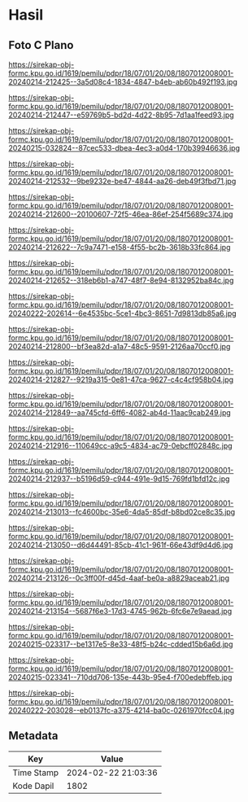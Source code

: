 # Hasil

## Foto C Plano

https://sirekap-obj-formc.kpu.go.id/1619/pemilu/pdpr/18/07/01/20/08/1807012008001-20240214-212425--3a5d08c4-1834-4847-b4eb-ab60b492f193.jpg

https://sirekap-obj-formc.kpu.go.id/1619/pemilu/pdpr/18/07/01/20/08/1807012008001-20240214-212447--e59769b5-bd2d-4d22-8b95-7d1aa1feed93.jpg

https://sirekap-obj-formc.kpu.go.id/1619/pemilu/pdpr/18/07/01/20/08/1807012008001-20240215-032824--87cec533-dbea-4ec3-a0d4-170b39946636.jpg

https://sirekap-obj-formc.kpu.go.id/1619/pemilu/pdpr/18/07/01/20/08/1807012008001-20240214-212532--9be9232e-be47-4844-aa26-deb49f3fbd71.jpg

https://sirekap-obj-formc.kpu.go.id/1619/pemilu/pdpr/18/07/01/20/08/1807012008001-20240214-212600--20100607-72f5-46ea-86ef-254f5689c374.jpg

https://sirekap-obj-formc.kpu.go.id/1619/pemilu/pdpr/18/07/01/20/08/1807012008001-20240214-212622--7c9a7471-e158-4f55-bc2b-3618b33fc864.jpg

https://sirekap-obj-formc.kpu.go.id/1619/pemilu/pdpr/18/07/01/20/08/1807012008001-20240214-212652--318eb6b1-a747-48f7-8e94-8132952ba84c.jpg

https://sirekap-obj-formc.kpu.go.id/1619/pemilu/pdpr/18/07/01/20/08/1807012008001-20240222-202614--6e4535bc-5ce1-4bc3-8651-7d9813db85a6.jpg

https://sirekap-obj-formc.kpu.go.id/1619/pemilu/pdpr/18/07/01/20/08/1807012008001-20240214-212800--bf3ea82d-a1a7-48c5-9591-2126aa70ccf0.jpg

https://sirekap-obj-formc.kpu.go.id/1619/pemilu/pdpr/18/07/01/20/08/1807012008001-20240214-212827--9219a315-0e81-47ca-9627-c4c4cf958b04.jpg

https://sirekap-obj-formc.kpu.go.id/1619/pemilu/pdpr/18/07/01/20/08/1807012008001-20240214-212849--aa745cfd-6ff6-4082-ab4d-11aac9cab249.jpg

https://sirekap-obj-formc.kpu.go.id/1619/pemilu/pdpr/18/07/01/20/08/1807012008001-20240214-212916--110649cc-a9c5-4834-ac79-0ebcff02848c.jpg

https://sirekap-obj-formc.kpu.go.id/1619/pemilu/pdpr/18/07/01/20/08/1807012008001-20240214-212937--b5196d59-c944-491e-9d15-769fd1bfd12c.jpg

https://sirekap-obj-formc.kpu.go.id/1619/pemilu/pdpr/18/07/01/20/08/1807012008001-20240214-213013--fc4600bc-35e6-4da5-85df-b8bd02ce8c35.jpg

https://sirekap-obj-formc.kpu.go.id/1619/pemilu/pdpr/18/07/01/20/08/1807012008001-20240214-213050--d6d44491-85cb-41c1-961f-66e43df9d4d6.jpg

https://sirekap-obj-formc.kpu.go.id/1619/pemilu/pdpr/18/07/01/20/08/1807012008001-20240214-213126--0c3ff00f-d45d-4aaf-be0a-a8829aceab21.jpg

https://sirekap-obj-formc.kpu.go.id/1619/pemilu/pdpr/18/07/01/20/08/1807012008001-20240214-213154--5687f6e3-17d3-4745-962b-6fc6e7e9aead.jpg

https://sirekap-obj-formc.kpu.go.id/1619/pemilu/pdpr/18/07/01/20/08/1807012008001-20240215-023317--be1317e5-8e33-48f5-b24c-cdded15b6a6d.jpg

https://sirekap-obj-formc.kpu.go.id/1619/pemilu/pdpr/18/07/01/20/08/1807012008001-20240215-023341--710dd706-135e-443b-95e4-f700edebffeb.jpg

https://sirekap-obj-formc.kpu.go.id/1619/pemilu/pdpr/18/07/01/20/08/1807012008001-20240222-203028--eb0137fc-a375-4214-ba0c-0261970fcc04.jpg


## Metadata

| Key        | Value               |
| ---------- | ------------------- |
| Time Stamp | 2024-02-22 21:03:36 |
| Kode Dapil | 1802                |



